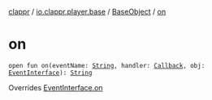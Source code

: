 [clappr](../../index.md) / [io.clappr.player.base](../index.md) / [BaseObject](index.md) / [on](.)

# on

`open fun on(eventName: `[`String`](https://kotlinlang.org/api/latest/jvm/stdlib/kotlin/-string/index.html)`, handler: `[`Callback`](../-callback/index.md)`, obj: `[`EventInterface`](../-event-interface/index.md)`): `[`String`](https://kotlinlang.org/api/latest/jvm/stdlib/kotlin/-string/index.html)

Overrides [EventInterface.on](../-event-interface/on.md)

